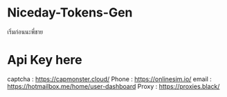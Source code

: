 # Niceday-Tokens-Gen

เริ่มก่อนนะพี่ชาย

# Api Key here

captcha : https://capmonster.cloud/
Phone : https://onlinesim.io/
email : https://hotmailbox.me/home/user-dashboard
Proxy :  https://proxies.black/
